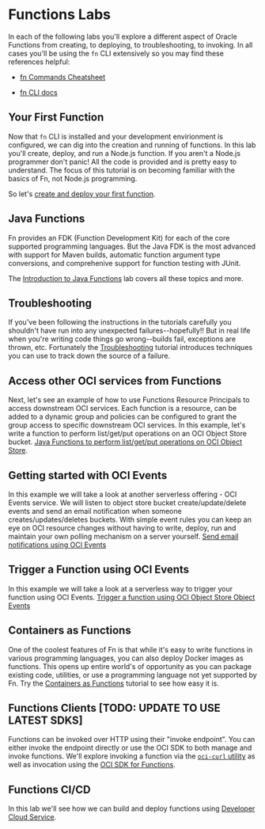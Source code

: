 # Functions Labs

In each of the following labs you'll explore a different aspect of Oracle
Functions from creating, to deploying, to troubleshooting, to invoking.  In all
cases you'll be using the `fn` CLI extensively so you may find these references
helpful:

* [fn Commands
  Cheatsheet](https://github.com/sachin-pikle/functionslab/wiki/Functions-Commands-Cheatsheet)

* [fn CLI docs](https://github.com/fnproject/docs/blob/master/cli/README.md)

## Your First Function

Now that `fn` CLI is installed and your development envirionment is configured,
we can dig into the creation and running of functions.  In this lab you'll
create, deploy, and run a Node.js function.  If you aren't a Node.js programmer
don't panic! All the code is provided and is pretty easy to understand.  The
focus of this tutorial is on becoming familiar with the basics of Fn, not
Node.js programming.

So let's [create and deploy your first function](3-First-Function.md).

## Java Functions

Fn provides an FDK (Function Development Kit) for each of the core supported
programming languages.  But the Java FDK is the most advanced with support for
Maven builds, automatic function argument type conversions, and comprehenive
support for function testing with JUnit.

The [Introduction to Java Functions](4-Java-Functions.md) lab covers all these
topics and more.

## Troubleshooting

If you've been following the instructions in the tutorials carefully you
shouldn't have run into any unexpected failures--hopefully!!  But in real life
when you're writing code things go wrong--builds fail, exceptions are thrown,
etc.  Fortunately the
[Troubleshooting](5-Troubleshooting.md) tutorial
introduces techniques you can use to track down the source of a failure.

## Access other OCI services from Functions

Next, let's see an example of how to use Functions Resource Principals to access downstream OCI services. Each function is a resource, can be added to a dynamic group and policies can be configured to grant the group access to specific downstream OCI services. In this example, let's write a function to perform list/get/put operations on an OCI Object Store bucket.
[Java Functions to perform list/get/put operations on OCI Object Store](https://github.com/abhirockzz/oracle-functions-oci-object-store).

## Getting started with OCI Events

In this example we will take a look at another serverless offering - OCI Events service. We will listen to object store bucket create/update/delete events and send an email notification when someone creates/updates/deletes buckets. With simple event rules you can keep an eye on OCI resource changes without having to write, deploy, run and maintain your own polling mechanism on a server yourself.
[Send email notifications using OCI Events ](https://docs.cloud.oracle.com/iaas/Content/Events/Concepts/eventsgetstarted.htm)


## Trigger a Function using OCI Events

In this example we will take a look at a serverless way to trigger your function using OCI Events.
[Trigger a function using OCI Object Store Object Events](https://blogs.oracle.com/developers/oracle-functions-invoking-functions-automatically-with-cloud-events)



## Containers as Functions

One of the coolest features of Fn is that while it's easy to write functions in
various programming languages, you can also deploy Docker images as functions.
This opens up entire world's of opportunity as you can package existing code,
utilities, or use a programming language not yet supported by Fn.  Try the
[Containers as Functions](6-Container-as-Function.md)
tutorial to see how easy it is.

## Functions Clients [TODO: UPDATE TO USE LATEST SDKS]

Functions can be invoked over HTTP using their "invoke endpoint".  You can
either invoke the endpoint directly or use the OCI SDK to both manage and invoke
functions.  We'll explore invoking a function via the
[`oci-curl` utility](7-Functions-Clients.md) as well as invocation using the
[OCI SDK for Functions](8-Functions-Clients-SDK.md).

## Functions CI/CD

In this lab we'll see how we can build and deploy functions using [Developer
Cloud Service](9-Functions-CICD.md).
